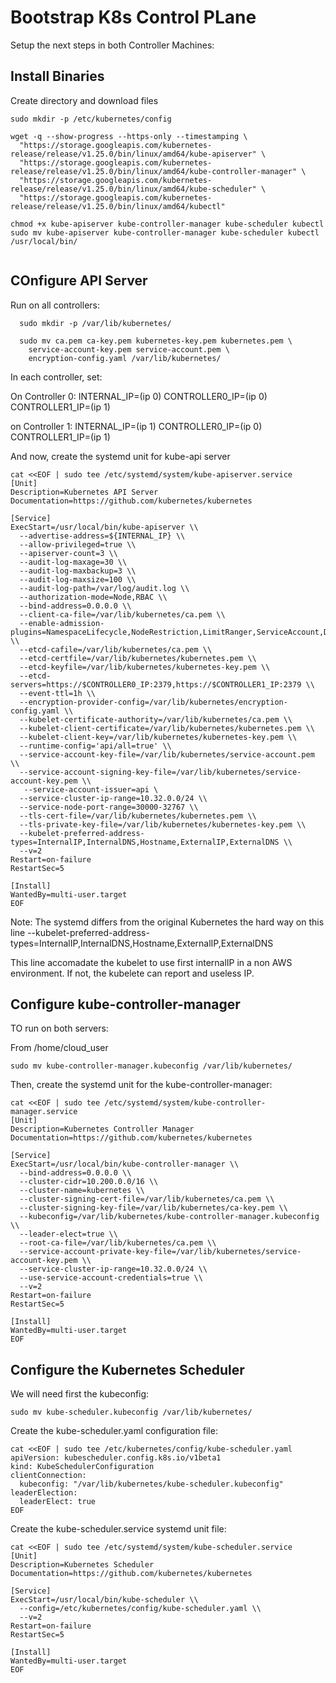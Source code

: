 # Bootstrap K8s Control PLane


Setup the next steps in both Controller Machines:

## Install Binaries
Create directory and download files

```
sudo mkdir -p /etc/kubernetes/config

wget -q --show-progress --https-only --timestamping \
  "https://storage.googleapis.com/kubernetes-release/release/v1.25.0/bin/linux/amd64/kube-apiserver" \
  "https://storage.googleapis.com/kubernetes-release/release/v1.25.0/bin/linux/amd64/kube-controller-manager" \
  "https://storage.googleapis.com/kubernetes-release/release/v1.25.0/bin/linux/amd64/kube-scheduler" \
  "https://storage.googleapis.com/kubernetes-release/release/v1.25.0/bin/linux/amd64/kubectl"
  
chmod +x kube-apiserver kube-controller-manager kube-scheduler kubectl
sudo mv kube-apiserver kube-controller-manager kube-scheduler kubectl /usr/local/bin/
  
```

## COnfigure API Server
Run on all controllers:

```
  sudo mkdir -p /var/lib/kubernetes/

  sudo mv ca.pem ca-key.pem kubernetes-key.pem kubernetes.pem \
    service-account-key.pem service-account.pem \
    encryption-config.yaml /var/lib/kubernetes/
```
In each controller, set:


On Controller 0:
INTERNAL_IP=(ip 0)
CONTROLLER0_IP=(ip 0)
CONTROLLER1_IP=(ip 1)

on Controller 1:
INTERNAL_IP=(ip 1)
CONTROLLER0_IP=(ip 0)
CONTROLLER1_IP=(ip 1)

And now, create the systemd unit for kube-api server

```
cat <<EOF | sudo tee /etc/systemd/system/kube-apiserver.service
[Unit]
Description=Kubernetes API Server
Documentation=https://github.com/kubernetes/kubernetes

[Service]
ExecStart=/usr/local/bin/kube-apiserver \\
  --advertise-address=${INTERNAL_IP} \\
  --allow-privileged=true \\
  --apiserver-count=3 \\
  --audit-log-maxage=30 \\
  --audit-log-maxbackup=3 \\
  --audit-log-maxsize=100 \\
  --audit-log-path=/var/log/audit.log \\
  --authorization-mode=Node,RBAC \\
  --bind-address=0.0.0.0 \\
  --client-ca-file=/var/lib/kubernetes/ca.pem \\
  --enable-admission-plugins=NamespaceLifecycle,NodeRestriction,LimitRanger,ServiceAccount,DefaultStorageClass,ResourceQuota \\
  --etcd-cafile=/var/lib/kubernetes/ca.pem \\
  --etcd-certfile=/var/lib/kubernetes/kubernetes.pem \\
  --etcd-keyfile=/var/lib/kubernetes/kubernetes-key.pem \\
  --etcd-servers=https://$CONTROLLER0_IP:2379,https://$CONTROLLER1_IP:2379 \\
  --event-ttl=1h \\
  --encryption-provider-config=/var/lib/kubernetes/encryption-config.yaml \\
  --kubelet-certificate-authority=/var/lib/kubernetes/ca.pem \\
  --kubelet-client-certificate=/var/lib/kubernetes/kubernetes.pem \\
  --kubelet-client-key=/var/lib/kubernetes/kubernetes-key.pem \\
  --runtime-config='api/all=true' \\
  --service-account-key-file=/var/lib/kubernetes/service-account.pem \\
  --service-account-signing-key-file=/var/lib/kubernetes/service-account-key.pem \\
   --service-account-issuer=api \
  --service-cluster-ip-range=10.32.0.0/24 \\
  --service-node-port-range=30000-32767 \\
  --tls-cert-file=/var/lib/kubernetes/kubernetes.pem \\
  --tls-private-key-file=/var/lib/kubernetes/kubernetes-key.pem \\
  --kubelet-preferred-address-types=InternalIP,InternalDNS,Hostname,ExternalIP,ExternalDNS \\
  --v=2
Restart=on-failure
RestartSec=5

[Install]
WantedBy=multi-user.target
EOF
```

Note: The systemd differs from the original Kubernetes the hard way on this line 
  --kubelet-preferred-address-types=InternalIP,InternalDNS,Hostname,ExternalIP,ExternalDNS

This line accomadate the kubelet to use first internalIP in a non AWS environment. If not, the kubelete can report and useless IP.


## Configure kube-controller-manager

TO run on both servers:

From /home/cloud_user
```
sudo mv kube-controller-manager.kubeconfig /var/lib/kubernetes/
```
Then, create the systemd unit for the kube-controller-manager:
```
cat <<EOF | sudo tee /etc/systemd/system/kube-controller-manager.service
[Unit]
Description=Kubernetes Controller Manager
Documentation=https://github.com/kubernetes/kubernetes

[Service]
ExecStart=/usr/local/bin/kube-controller-manager \\
  --bind-address=0.0.0.0 \\
  --cluster-cidr=10.200.0.0/16 \\
  --cluster-name=kubernetes \\
  --cluster-signing-cert-file=/var/lib/kubernetes/ca.pem \\
  --cluster-signing-key-file=/var/lib/kubernetes/ca-key.pem \\
  --kubeconfig=/var/lib/kubernetes/kube-controller-manager.kubeconfig \\
  --leader-elect=true \\
  --root-ca-file=/var/lib/kubernetes/ca.pem \\
  --service-account-private-key-file=/var/lib/kubernetes/service-account-key.pem \\
  --service-cluster-ip-range=10.32.0.0/24 \\
  --use-service-account-credentials=true \\
  --v=2
Restart=on-failure
RestartSec=5

[Install]
WantedBy=multi-user.target
EOF
```
## Configure the Kubernetes Scheduler
We will need first the kubeconfig:

```
sudo mv kube-scheduler.kubeconfig /var/lib/kubernetes/
```
Create the kube-scheduler.yaml configuration file:
```
cat <<EOF | sudo tee /etc/kubernetes/config/kube-scheduler.yaml
apiVersion: kubescheduler.config.k8s.io/v1beta1
kind: KubeSchedulerConfiguration
clientConnection:
  kubeconfig: "/var/lib/kubernetes/kube-scheduler.kubeconfig"
leaderElection:
  leaderElect: true
EOF
```
Create the kube-scheduler.service systemd unit file:
```
cat <<EOF | sudo tee /etc/systemd/system/kube-scheduler.service
[Unit]
Description=Kubernetes Scheduler
Documentation=https://github.com/kubernetes/kubernetes

[Service]
ExecStart=/usr/local/bin/kube-scheduler \\
  --config=/etc/kubernetes/config/kube-scheduler.yaml \\
  --v=2
Restart=on-failure
RestartSec=5

[Install]
WantedBy=multi-user.target
EOF
```
